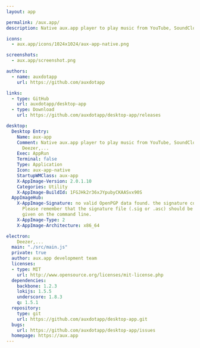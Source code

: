 ```yaml
---
layout: app

permalink: /aux.app/
description: Native aux.app player to play music from YouTube, SoundCloud, MixCloud, Deezer,...

icons:
  - aux.app/icons/1024x1024/aux-app-native.png

screenshots:
  - aux.app/screenshot.png

authors:
  - name: auxdotapp
    url: https://github.com/auxdotapp

links:
  - type: GitHub
    url: auxdotapp/desktop-app
  - type: Download
    url: https://github.com/auxdotapp/desktop-app/releases

desktop:
  Desktop Entry:
    Name: aux-app
    Comment: Native aux.app player to play music from YouTube, SoundCloud, MixCloud,
      Deezer,...
    Exec: AppRun
    Terminal: false
    Type: Application
    Icon: aux-app-native
    StartupWMClass: aux-app
    X-AppImage-Version: 2.0.1.10
    Categories: Utility
    X-AppImage-BuildId: 1FGJHk2r36xJYpubyCKAASvx90S
  AppImageHub:
    X-AppImage-Signature: no valid OpenPGP data found. the signature could not be verified.
      Please remember that the signature file (.sig or .asc) should be the first file
      given on the command line.
    X-AppImage-Type: 2
    X-AppImage-Architecture: x86_64

electron:
    Deezer,...
  main: "./src/main.js"
  private: true
  author: aux.app development team
  licenses:
  - type: MIT
    url: http://www.opensource.org/licenses/mit-license.php
  dependencies:
    backbone: 1.2.3
    lokijs: 1.5.5
    underscore: 1.8.3
    q: 1.5.1
  repository:
    type: git
    url: https://github.com/auxdotapp/desktop-app.git
  bugs:
    url: https://github.com/auxdotapp/desktop-app/issues
  homepage: https://aux.app
---
```

